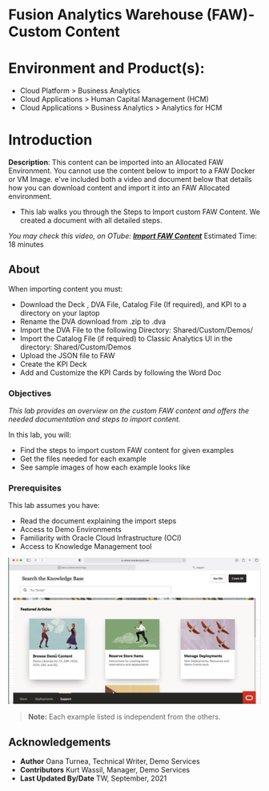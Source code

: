 # Fusion Analytics Warehouse (FAW)-Custom Content

# Environment and Product(s):

- Cloud Platform > Business Analytics
- Cloud Applications > Human Capital Management (HCM)
- Cloud Applications > Business Analytics > Analytics for HCM

# Introduction

**Description**: This content can be imported into an Allocated FAW Environment. You cannot use the content below to import to a FAW Docker or VM Image. e've included both a video and document below that details how you can download content and import it into an FAW Allocated environment.

- This lab walks you through the Steps to Import custom FAW Content. We created a document with all detailed steps.

*You may check this video, on OTube: [**Import FAW Content**](<https://otube.oracle.com/media/1_9mg1xpv4>)* Estimated Time: 18 minutes

## About <product technology=""></product>



When importing content you must:

- Download the Deck , DVA File, Catalog File (If required), and KPI to a directory on your laptop
- Rename the DVA download from .zip to .dva
- Import the DVA File to the following Directory: Shared/Custom/Demos/
- Import the Catalog File (if required) to Classic Analytics UI in the directory: Shared/Custom/Demos
- Upload the JSON file to FAW
- Create the KPI Deck
- Add and Customize the KPI Cards by following the Word Doc

### Objectives

*This lab provides an overview on the custom FAW content and offers the needed documentation and steps to import content.*

In this lab, you will:

- Find the steps to import custom FAW content for given examples
- Get the files needed for each example
- See sample images of how each example looks like 

### Prerequisites

This lab assumes you have:

- Read the document explaining the import steps
- Access to Demo Environments
- Familiarity with Oracle Cloud Infrastructure (OCI)
- Access to Knowledge Management tool

![Knowledge Management](../faw-hcm-intro/images/faw-hcm-intro.png)

> **Note:** Each example listed is independent from the others.

## Acknowledgements

- **Author** Oana Turnea, Technical Writer, Demo Services
- **Contributors** Kurt Wassil, Manager, Demo Services
- **Last Updated By/Date** TW, September, 2021

